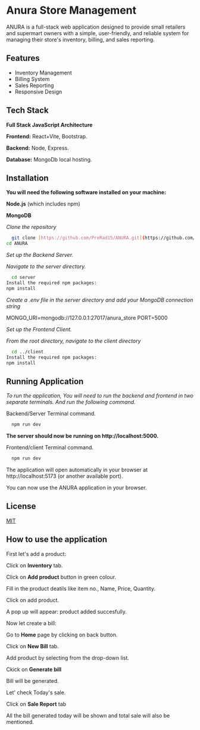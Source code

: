 
# Anura Store Management

ANURA is a full-stack web application designed to provide small retailers and supermart owners with a simple, user-friendly, and reliable system for managing their store's inventory, billing, and sales reporting.



## Features

- Inventory Management
- Billing System
- Sales Reporting
- Responsive Design


## Tech Stack
**Full Stack JavaScript Architecture**

**Frontend:** React+Vite, Bootstrap.

**Backend:** Node, Express.

**Database:** MongoDb local hosting.


## Installation
**You will need the following software installed on your machine:**

**Node.js** (which includes npm)

**MongoDB**

*Clone the repository*

```bash
  git clone [https://github.com/PreRad15/ANURA.git](https://github.com/PreRad15/ANURA.git)
cd ANURA
```
*Set up the Backend Server.*

*Navigate to the server directory.*

```bash
  cd server
Install the required npm packages:
npm install
```
*Create a .env file in the server directory and add your MongoDB connection string*

MONGO_URI=mongodb://127.0.0.1:27017/anura_store
PORT=5000

*Set up the Frontend Client.*

*From the root directory, navigate to the client directory*

```bash
  cd ../client
Install the required npm packages:
npm install
```

## Running Application

*To run the application, You will need to run the backend and frontend in two separate terminals. And run the following command.*

Backend/Server Terminal command.
```bash
  npm run dev
```

**The server should now be running on http://localhost:5000.**


Frontend/client Terminal command.
```bash
  npm run dev
```
The application will open automatically in your browser at http://localhost:5173 (or another available port).

You can now use the ANURA application in your browser.
## License

[MIT](https://acrobat.adobe.com/id/urn:aaid:sc:AP:2c30e56d-0013-49e6-a710-1163c3ef883a)


## How to use the application

First let's add a product:

Click on **Inventory** tab.

Click on **Add product** button in green colour.

Fill in the product deatils like item no., Name, Price, Quantity.

Click on add product.

A pop up will appear: product added succesfully.

Now let create a bill:

Go to **Home** page by clicking on back button.

Click on **New Bill** tab.
 
Add product by selecting from the drop-down list.

Ckick on **Generate bill**

Bill will be generated.

Let' check Today's sale.

Click on **Sale Report** tab

All the bill generated today will be shown and total sale will also be mentioned.